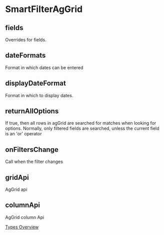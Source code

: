 # SmartFilterAgGrid

## fields
Overrides for fields.
## dateFormats
Format in which dates can be entered
## displayDateFormat
Format in which to display dates.
## returnAllOptions
If true, then all rows in agGrid are searched for matches when looking for options. Normally, only filtered fields are searched, unless the current field is an 'or' operator
## onFiltersChange
Call when the filter changes
## gridApi
AgGrid api
## columnApi
AgGrid column Api

[Types Overview](docs/types/Overview.md)